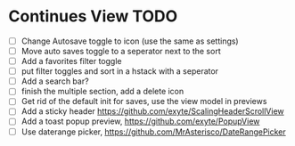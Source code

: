 #  Continues View TODO

- [ ] Change Autosave toggle to icon (use the same as settings)
- [ ] Move auto saves toggle to a seperator next to the sort
- [ ] Add a favorites filter toggle
- [ ] put filter toggles and sort in a hstack with a seperator
- [ ] Add a search bar?
- [ ] finish the multiple section, add a delete icon
- [ ] Get rid of the default init for saves, use the view model in previews
- [ ] Add a sticky header https://github.com/exyte/ScalingHeaderScrollView
- [ ] Add a toast popup preview, https://github.com/exyte/PopupView
- [ ] Use daterange picker, https://github.com/MrAsterisco/DateRangePicker
